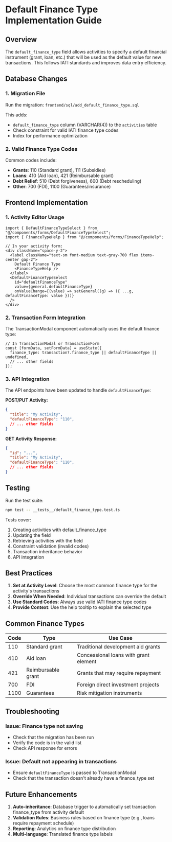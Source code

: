 # Default Finance Type Implementation Guide

## Overview

The `default_finance_type` field allows activities to specify a default financial instrument (grant, loan, etc.) that will be used as the default value for new transactions. This follows IATI standards and improves data entry efficiency.

## Database Changes

### 1. Migration File
Run the migration: `frontend/sql/add_default_finance_type.sql`

This adds:
- `default_finance_type` column (VARCHAR(4)) to the `activities` table
- Check constraint for valid IATI finance type codes
- Index for performance optimization

### 2. Valid Finance Type Codes

Common codes include:
- **Grants**: 110 (Standard grant), 111 (Subsidies)
- **Loans**: 410 (Aid loan), 421 (Reimbursable grant)
- **Debt Relief**: 510 (Debt forgiveness), 600 (Debt rescheduling)
- **Other**: 700 (FDI), 1100 (Guarantees/insurance)

## Frontend Implementation

### 1. Activity Editor Usage

```tsx
import { DefaultFinanceTypeSelect } from "@/components/forms/DefaultFinanceTypeSelect";
import { FinanceTypeHelp } from "@/components/forms/FinanceTypeHelp";

// In your activity form:
<div className="space-y-2">
  <label className="text-sm font-medium text-gray-700 flex items-center gap-2">
    Default Finance Type
    <FinanceTypeHelp />
  </label>
  <DefaultFinanceTypeSelect
    id="defaultFinanceType"
    value={general.defaultFinanceType}
    onValueChange={(value) => setGeneral((g) => ({ ...g, defaultFinanceType: value }))}
  />
</div>
```

### 2. Transaction Form Integration

The TransactionModal component automatically uses the default finance type:

```tsx
// In TransactionModal or TransactionForm
const [formData, setFormData] = useState({
  finance_type: transaction?.finance_type || defaultFinanceType || undefined,
  // ... other fields
});
```

### 3. API Integration

The API endpoints have been updated to handle `defaultFinanceType`:

**POST/PUT Activity:**
```json
{
  "title": "My Activity",
  "defaultFinanceType": "110",
  // ... other fields
}
```

**GET Activity Response:**
```json
{
  "id": "...",
  "title": "My Activity",
  "defaultFinanceType": "110",
  // ... other fields
}
```

## Testing

Run the test suite:
```bash
npm test -- __tests__/default_finance_type.test.ts
```

Tests cover:
1. Creating activities with default_finance_type
2. Updating the field
3. Retrieving activities with the field
4. Constraint validation (invalid codes)
5. Transaction inheritance behavior
6. API integration

## Best Practices

1. **Set at Activity Level**: Choose the most common finance type for the activity's transactions
2. **Override When Needed**: Individual transactions can override the default
3. **Use Standard Codes**: Always use valid IATI finance type codes
4. **Provide Context**: Use the help tooltip to explain the selected type

## Common Finance Types

| Code | Type | Use Case |
|------|------|----------|
| 110 | Standard grant | Traditional development aid grants |
| 410 | Aid loan | Concessional loans with grant element |
| 421 | Reimbursable grant | Grants that may require repayment |
| 700 | FDI | Foreign direct investment projects |
| 1100 | Guarantees | Risk mitigation instruments |

## Troubleshooting

### Issue: Finance type not saving
- Check that the migration has been run
- Verify the code is in the valid list
- Check API response for errors

### Issue: Default not appearing in transactions
- Ensure `defaultFinanceType` is passed to TransactionModal
- Check that the transaction doesn't already have a finance_type set

## Future Enhancements

1. **Auto-inheritance**: Database trigger to automatically set transaction finance_type from activity default
2. **Validation Rules**: Business rules based on finance type (e.g., loans require repayment schedule)
3. **Reporting**: Analytics on finance type distribution
4. **Multi-language**: Translated finance type labels 